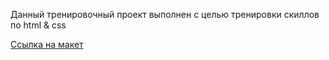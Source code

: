 Данный тренировочный проект выполнен с целью тренировки скиллов по html & css

[Ссылка на макет](https://www.figma.com/design/jwEiUzKIgZo3Pr23e1SqQM/%D0%9E%D0%BD%D0%BE-%D1%82%D0%B5%D0%B1%D0%B5-%D0%BD%D0%B0%D0%B4%D0%BE-(Copy)?node-id=1-2&m=dev)